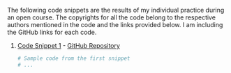 The following code snippets are the results of my individual practice during an open course. The copyrights for all the code belong to the respective authors mentioned in the code and the links provided below. I am including the GitHub links for each code.

1. [Code Snippet 1](Standalone-DeepLearning) - [GitHub Repository]([link_to_github_repo1](https://github.com/heartcored98/Standalone-DeepLearning))
   
   ```python
   # Sample code from the first snippet
   # ...
